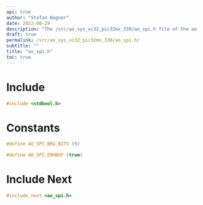 ```yaml
---
api: true
author: "Stefan Wagner"
date: 2022-08-29
description: "The /src/ao_sys_xc32_pic32mx_330/ao_spi.h file of the ao real-time operating system."
draft: true
permalink: /src/ao_sys_xc32_pic32mx_330/ao_spi.h/
subtitle: ""
title: "ao_spi.h"
toc: true
---
```


# Include

```c
#include <stdbool.h>
```

# Constants

```c
#define AO_SPI_BRG_BITS (9)
```

```c
#define AO_SPI_ENHBUF (true)
```

# Include Next

```c
#include_next <ao_spi.h>
```

